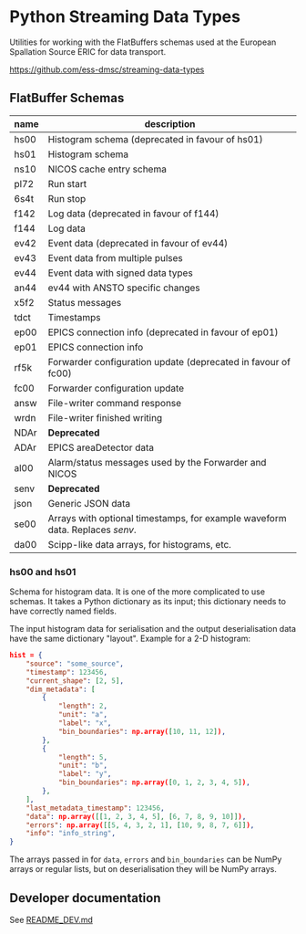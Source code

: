 # Python Streaming Data Types
Utilities for working with the FlatBuffers schemas used at the European
Spallation Source ERIC for data transport.

https://github.com/ess-dmsc/streaming-data-types

## FlatBuffer Schemas

| name | description                                                                  |
|------|------------------------------------------------------------------------------|
| hs00 | Histogram schema (deprecated in favour of hs01)                              |
| hs01 | Histogram schema                                                             |
| ns10 | NICOS cache entry schema                                                     |
| pl72 | Run start                                                                    |
| 6s4t | Run stop                                                                     |
| f142 | Log data (deprecated in favour of f144)                                      |
| f144 | Log data                                                                     |
| ev42 | Event data (deprecated in favour of ev44)                                    |
| ev43 | Event data from multiple pulses                                              |
| ev44 | Event data with signed data types                                            |
| an44 | ev44 with ANSTO specific changes                                             |
| x5f2 | Status messages                                                              |
| tdct | Timestamps                                                                   |
| ep00 | EPICS connection info (deprecated in favour of ep01)                         |
| ep01 | EPICS connection info                                                        |
| rf5k | Forwarder configuration update (deprecated in favour of fc00)                |
| fc00 | Forwarder configuration update                                               |
| answ | File-writer command response                                                 |
| wrdn | File-writer finished writing                                                 |
| NDAr | **Deprecated**                                                               |
| ADAr | EPICS areaDetector data                                                      |
| al00 | Alarm/status messages used by the Forwarder and NICOS                        |
| senv | **Deprecated**                                                               |
| json | Generic JSON data                                                            |
| se00 | Arrays with optional timestamps, for example waveform data. Replaces _senv_. |
| da00 | Scipp-like data arrays, for histograms, etc.                                 |

### hs00 and hs01
Schema for histogram data. It is one of the more complicated to use schemas.
It takes a Python dictionary as its input; this dictionary needs to have correctly
named fields.

The input histogram data for serialisation and the output deserialisation data
have the same dictionary "layout".
Example for a 2-D histogram:
```json
hist = {
    "source": "some_source",
    "timestamp": 123456,
    "current_shape": [2, 5],
    "dim_metadata": [
        {
            "length": 2,
            "unit": "a",
            "label": "x",
            "bin_boundaries": np.array([10, 11, 12]),
        },
        {
            "length": 5,
            "unit": "b",
            "label": "y",
            "bin_boundaries": np.array([0, 1, 2, 3, 4, 5]),
        },
    ],
    "last_metadata_timestamp": 123456,
    "data": np.array([[1, 2, 3, 4, 5], [6, 7, 8, 9, 10]]),
    "errors": np.array([[5, 4, 3, 2, 1], [10, 9, 8, 7, 6]]),
    "info": "info_string",
}
```
The arrays passed in for `data`, `errors` and `bin_boundaries` can be NumPy arrays
or regular lists, but on deserialisation they will be NumPy arrays.


## Developer documentation

See [README_DEV.md](README_DEV.md)
